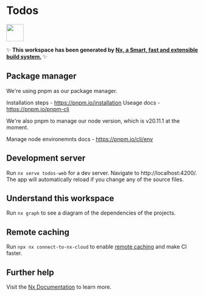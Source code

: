 # Todos

<a alt="Nx logo" href="https://nx.dev" target="_blank" rel="noreferrer"><img src="https://raw.githubusercontent.com/nrwl/nx/master/images/nx-logo.png" width="45"></a>

✨ **This workspace has been generated by [Nx, a Smart, fast and extensible build system.](https://nx.dev)** ✨

## Package manager

We're using pnpm as our package manager.

Installation steps - https://pnpm.io/installation
Useage docs - https://pnpm.io/pnpm-cli

We're also pnpm to manage our node version, which is v20.11.1 at the moment.

Manage node environemnts docs - https://pnpm.io/cli/env

## Development server

Run `nx serve todos-web` for a dev server. Navigate to http://localhost:4200/. The app will automatically reload if you change any of the source files.

## Understand this workspace

Run `nx graph` to see a diagram of the dependencies of the projects.

## Remote caching

Run `npx nx connect-to-nx-cloud` to enable [remote caching](https://nx.app) and make CI faster.

## Further help

Visit the [Nx Documentation](https://nx.dev) to learn more.
